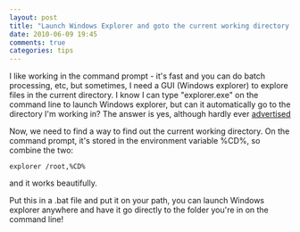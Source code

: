 ```yaml
---
layout: post
title: "Launch Windows Explorer and goto the current working directory in shell"
date: 2010-06-09 19:45
comments: true
categories: tips
---
```


I like working in the command prompt - it's fast and you can do batch processing, etc, but sometimes, I need a GUI (Windows explorer) to explore files in the current directory. I know I can type "explorer.exe" on the command line to launch Windows explorer, but can it automatically go to the directory I'm working in? The answer is yes, although hardly ever [advertised](http://support.microsoft.com/kb/314853")

Now, we need to find a way to find out the current working directory. On the command prompt, it's stored in the environment variable %CD%, so combine the two:

```
explorer /root,%CD%
```

and it works beautifully.

Put this in a .bat file and put it on your path, you can launch Windows explorer anywhere and have it go directly to the folder you're in on the command line!
